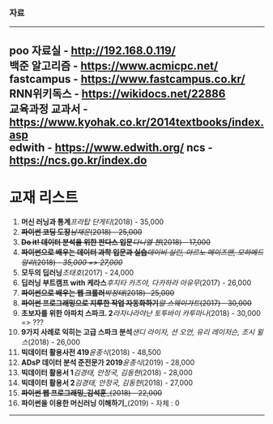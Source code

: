 
### 자료
---
poo 자료실 - http://192.168.0.119/      
백준 알고리즘 - https://www.acmicpc.net/     
fastcampus - https://www.fastcampus.co.kr/    
RNN위키독스 - https://wikidocs.net/22886        
교육과정 교과서 - https://www.kyohak.co.kr/2014textbooks/index.asp       
edwith - https://www.edwith.org/
ncs - https://ncs.go.kr/index.do
---

# 교재 리스트 

1. **머신 러닝과 통계**_프라탑 단게티_(2018) - 35,000
2. ~~**파이썬 코딩 도장**_남재윤_(2018) - 25,000~~
3. ~~**Do it! 데이터 분석을 위한 판다스 입문**_다니엘 첸_(2018) - 17,000~~
4. ~~**파이썬으로 배우는 데이터 과학 입문과 실습**_데이비 실린, 아르노 메이즈맨, 모하메드 알리_(2018) - *35,000 => 27,000*~~
5. **모두의 딥러닝**_조태호_(2017) - 24,000
6. **딥러닝 부트캠프 with 케라스**_후지타 카즈야, 다카하라 아유무_(2017) - 26,000
7. ~~**파이썬으로 배우는 웹 크롤러**_박정태_(2018)- 25,000~~
8. ~~**파이썬 프로그래밍으로 지루한 작업 자동화하기**_알 스웨이가트_(2017) - 30,000~~
9. **초보자를 위한 아파치 스파크. 2**_라자나라야난 토투바이 카투마나_(2018) - 30,000  => ??? 
10. **9가지 사례로 익히는 고급 스파크 분석**_샌디 라이자, 션 오언, 유리 레이저슨, 조시 윌스_(2018) -  26,000
11. **빅데이터 활용사전 419**_윤종식_(2018)	- 48,500
12. **ADsP 데이터 분석 준전문가 2019**_윤종식_(2019) - 28,000
13. **빅데이터 활용서 1**_김경태, 안정국, 김동현_(2018) - 28,000
14. **빅데이터 활용서 2**_김경태, 안정국, 김동현_(2018) - 27,000
15. ~~**파이썬 웹 프로그래밍_김석훈**_(2018) - 22,000~~
16. **파이썬을 이용한 머신러닝 이해하기**_(2019) - 자체 : 0
---


